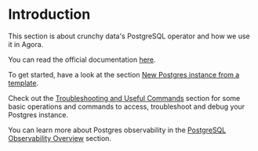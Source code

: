 # Introduction

This section is about crunchy data's PostgreSQL operator and how we use it in Agora.

You can read the official documentation [here](https://access.crunchydata.com/documentation/postgres-operator/5.3.0/).

To get started, have a look at the section [New Postgres instance from a template](01_postgres-zebra.md).

Check out the [Troubleshooting and Useful Commands](02_useful-commands.md) section for some basic operations and commands to access, troubleshoot and debug your Postgres instance.

You can learn more about Postgres observability in the [PostgreSQL Observability Overview](03_observability-overview.md) section.
